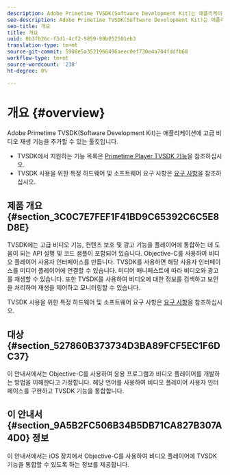 ```yaml
---
description: Adobe Primetime TVSDK(Software Development Kit)는 애플리케이션에 고급 비디오 재생 기능을 추가할 수 있는 툴킷입니다.
seo-description: Adobe Primetime TVSDK(Software Development Kit)는 애플리케이션에 고급 비디오 재생 기능을 추가할 수 있는 툴킷입니다.
seo-title: 개요
title: 개요
uuid: 0b3fb26c-f3d1-4cf2-9859-89b052501eb3
translation-type: tm+mt
source-git-commit: 5908e5a3521966496aeec0ef730e4a704fddfb68
workflow-type: tm+mt
source-wordcount: '238'
ht-degree: 0%

---
```



# 개요 {#overview}

Adobe Primetime TVSDK(Software Development Kit)는 애플리케이션에 고급 비디오 재생 기능을 추가할 수 있는 툴킷입니다.

* TVSDK에서 지원하는 기능 목록은 [Primetime Player TVSDK 기능](../c-psdk-ios-1.4-overview/c-psdk-ios-1.4-overview-of-the-player.md)을 참조하십시오.
* TVSDK 사용을 위한 특정 하드웨어 및 소프트웨어 요구 사항은 [요구 사항](../c-psdk-ios-1.4-overview/c-psdk-ios-1.4-requirements.md)을 참조하십시오.

## 제품 개요 {#section_3C0C7E7FEF1F41BD9C65392C6C5E8D8E}

TVSDK에는 고급 비디오 기능, 컨텐츠 보호 및 광고 기능을 플레이어에 통합하는 데 도움이 되는 API 설명 및 코드 샘플이 포함되어 있습니다. Objective-C를 사용하여 비디오 플레이어 사용자 인터페이스를 만듭니다. TVSDK를 사용하면 해당 사용자 인터페이스를 미디어 플레이어에 연결할 수 있습니다. 미디어 매니페스트에 따라 비디오와 광고를 재생할 수 있습니다. 또한 TVSDK를 사용하여 비디오에 대한 정보를 검색하고 보안을 처리하며 재생을 제어하고 모니터링할 수 있습니다.

TVSDK 사용을 위한 특정 하드웨어 및 소프트웨어 요구 사항은 [요구 사항](../c-psdk-ios-1.4-overview/c-psdk-ios-1.4-requirements.md)을 참조하십시오.

## 대상 {#section_527860B373734D3BA89FCF5EC1F6DC37}

이 안내서에서는 Objective-C를 사용하여 응용 프로그램과 비디오 플레이어를 개발하는 방법을 이해한다고 가정합니다. 해당 언어를 사용하여 비디오 플레이어 사용자 인터페이스를 구현하고 TVSDK 기능을 통합합니다.

## 이 안내서 {#section_9A5B2FC506B34B5DB71CA827B307A4D0} 정보

이 안내서에서는 iOS 장치에서 Objective-C를 사용하여 비디오 플레이어에 TVSDK 기능을 통합할 수 있도록 하는 정보를 제공합니다.
